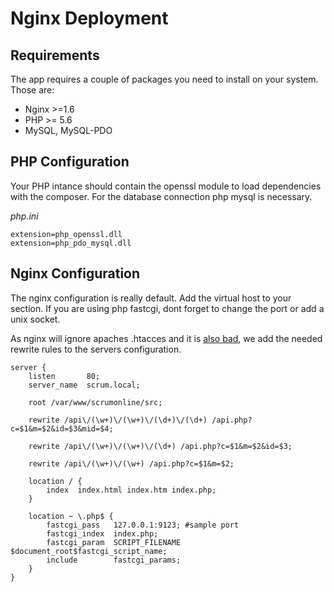 # Nginx Deployment

## Requirements
The app requires a couple of packages you need to install on your system. Those are:
- Nginx >=1.6
- PHP >= 5.6
- MySQL, MySQL-PDO

## PHP Configuration

Your PHP intance should contain the openssl module to load dependencies with the composer. 
For the database connection php mysql is necessary.

*php.ini*
````
extension=php_openssl.dll
extension=php_pdo_mysql.dll
````

## Nginx Configuration
The nginx configuration is really default. Add the virtual host to your section. 
If you are using php fastcgi, dont forget to change the port or add a unix socket.

As nginx will ignore apaches .htacces and it is [also bad](https://www.nginx.com/resources/wiki/start/topics/examples/likeapache-htaccess/), we add the needed rewrite rules to the servers configuration.

````
server {
    listen       80;
    server_name  scrum.local;

    root /var/www/scrumonline/src;

    rewrite /api\/(\w+)\/(\w+)\/(\d+)\/(\d+) /api.php?c=$1&m=$2&id=$3&mid=$4;

    rewrite /api\/(\w+)\/(\w+)\/(\d+) /api.php?c=$1&m=$2&id=$3;

    rewrite /api\/(\w+)\/(\w+) /api.php?c=$1&m=$2;

    location / {
        index  index.html index.htm index.php;
    }

    location ~ \.php$ {
        fastcgi_pass   127.0.0.1:9123; #sample port
        fastcgi_index  index.php;
        fastcgi_param  SCRIPT_FILENAME $document_root$fastcgi_script_name;
        include        fastcgi_params;
    }
}
````
